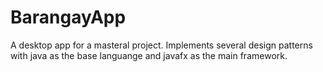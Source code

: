 # BarangayApp
A desktop app for a masteral project. Implements several design patterns with java as the base languange and javafx as the main framework.
